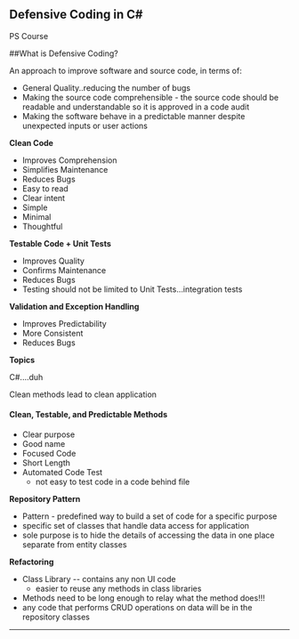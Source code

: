 Defensive Coding in C#
---

PS Course

##What is Defensive Coding?

An approach to improve software and source code, in terms of:

- General Quality..reducing the number of bugs
- Making the source code comprehensible - the source code should be readable and understandable so it is approved in a code audit
- Making the software behave in a predictable manner despite unexpected inputs or user actions

**Clean Code**

- Improves Comprehension
- Simplifies Maintenance
- Reduces Bugs
- Easy to read
- Clear intent
- Simple
- Minimal
- Thoughtful

**Testable Code + Unit Tests**

- Improves Quality
- Confirms Maintenance
- Reduces Bugs
- Testing should not be limited to Unit Tests...integration tests

**Validation and Exception Handling**

-  Improves Predictability
-  More Consistent
-  Reduces Bugs

**Topics**

C#....duh

Clean methods lead to clean application

#### Clean, Testable, and Predictable Methods

- Clear purpose
- Good name
- Focused Code
- Short Length
- Automated Code Test
	- not easy to test code in a code behind file

**Repository Pattern**

- Pattern - predefined way to build a set of code for a specific purpose
- specific set of classes that handle data access for application
- sole purpose is to hide the details of accessing the data in one place separate from entity classes

**Refactoring**

- Class Library -- contains any non UI code
	-	easier to reuse any methods in class libraries
- Methods need to be long enough to relay what the method does!!!
- any code that performs CRUD operations on data will be in the repository classes

---